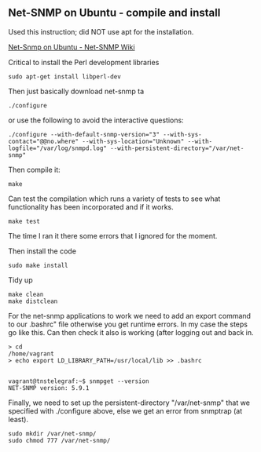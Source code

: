 ## Net-SNMP on Ubuntu - compile and install

Used this instruction; did NOT use apt for the installation.

[Net-Snmp on Ubuntu - Net-SNMP Wiki](http://www.net-snmp.org/wiki/index.php/Net-Snmp_on_Ubuntu)

Critical to install the Perl development libraries

```
sudo apt-get install libperl-dev
```

Then just basically download net-snmp ta

```
./configure
```

or use the following to avoid the interactive questions:

```
./configure --with-default-snmp-version="3" --with-sys-contact="@@no.where" --with-sys-location="Unknown" --with-logfile="/var/log/snmpd.log" --with-persistent-directory="/var/net-snmp"
```

Then compile it:

```
make
```

Can test the compilation which runs a variety of tests to see what functionality has been incorporated and if it works.

```
make test
```

The time I ran it there some errors that I ignored for the moment.

Then install the code

```
sudo make install
```

Tidy up

```
make clean
make distclean
```

For the net-snmp applications to work we need to add an export command to our .bashrc" file otherwise you get runtime errors.  In my case the steps go like this.  Can then check it also is working (after logging out and back in.

```
> cd
/home/vagrant
> echo export LD_LIBRARY_PATH=/usr/local/lib >> .bashrc


vagrant@tnstelegraf:~$ snmpget --version
NET-SNMP version: 5.9.1
```

Finally, we need to set up the persistent-directory "/var/net-snmp" that we specified with ./configure above, else we get an error from snmptrap (at least).

```
sudo mkdir /var/net-snmp/
sudo chmod 777 /var/net-snmp/
```
